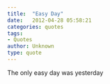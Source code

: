 ```yaml
---
title:  "Easy Day"
date:   2012-04-28 05:58:21
categories: quotes
tags:
- Quotes
author: Unknown
type: quote
---
```


The only easy day was yesterday
